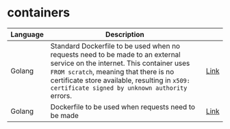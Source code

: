 # containers

| Language | Description                                                  |                             |
| -------- | ------------------------------------------------------------ | --------------------------- |
| Golang   | Standard Dockerfile to be used when no requests need to be made to an external service on the internet. This container uses `FROM scratch`, meaning that there is no certificate store available, resulting in `x509: certificate signed by unknown authority` errors. | [Link](/golang/noRequests)  |
| Golang   | Dockerfile to be used when requests need to be made          | [Link](/golang/webRequests) |

